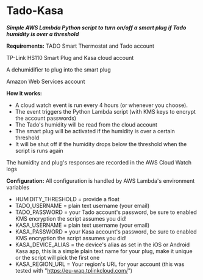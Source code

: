 # Tado-Kasa
***Simple AWS Lambda Python script to turn on/off a smart plug if Tado humidity is over a threshold***

**Requirements:**
TADO Smart Thermostat and Tado account

TP-Link HS110 Smart Plug and Kasa cloud account

A dehumidifier to plug into the smart plug

Amazon Web Services account

**How it works:**
- A cloud watch event is run every 4 hours (or whenever you choose).
- The event triggers the Python Lambda script (with KMS keys to encrypt the account passwords)
- The Tado's humidity will be read from the cloud account
- The smart plug will be activated if the humidity is over a certain threshold
- It will be shut off if the humidity drops below the threshold when the script is runs again

The humidity and plug's responses are recorded in the AWS Cloud Watch logs

**Configuration:**
All configuration is handled by AWS Lambda's environment variables

- HUMIDITY_THRESHOLD = provide a float
- TADO_USERNAME = plain text username (your email)
- TADO_PASSWORD = your Tado account's password, be sure to enabled KMS encryption the script assumes you did!
- KASA_USERNAME = plain text username (your email)
- KASA_PASSWORD = your Kasa account's password, be sure to enabled KMS encryption the script assumes you did!
- KASA_DEVICE_ALIAS = the device's alias as set in the iOS or Android Kasa app, this is a simple plain text name for your plug, make it unique or the script will pick the first one
- KASA_REGION_URL = Your region's URL for your account (this was tested with "https://eu-wap.tplinkcloud.com/")
